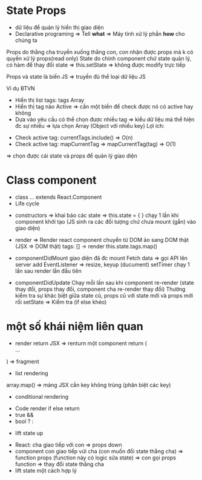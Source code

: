 # State Props
- dữ liệu để quản lý hiển thị giao diện
- Declarative programing => Tell **what** => Máy tính xử lý phần **how** cho chúng ta

Props do thằng cha truyền xuống thằng con, con nhận được props mà k có quyền xử lý props(read only)
State do chính component chứ state quản lý, có hàm để thay đổi state => this.setState => không được modify trực tiếp 

Props và state là biến JS => truyền đủ thể loại dữ liệu JS

Ví dụ BTVN
- Hiển thị list tags: tags Array
- Hiển thị tag nào Active => cần một biến để check được nó có active hay không
- Dựa vào yêu cầu có thể chọn được nhiều tag => kiểu dữ liệu mà thể hiện đc sự nhiều => lựa chọn Array (Object với nhiều key)
Lợi ích:
+ Check active tag: currentTags.include() => O(n)
+ Check active tag: mapCurrentTag => mapCurrentTag(tag) => O(1)

=> chọn được cái state và props để quản lý giao diện

# Class component
- class ... extends React.Component
- Life cycle
+ constructors
=> khai báo các state => this.state = { }
chạy 1 lần khi component khởi tạo (JS sinh ra các đối tượng chứ chưa mount (gắn) vào giao diện)

+ render
=> Render react component chuyển từ DOM ảo sang DOM thật (JSX => DOM thật)
tags: [] -> render this.state.tags.map()

+ componentDidMount
giao diện đã đc mount
Fetch data => gọi API lên server
add EventListener => resize, keyup (ducument)
setTimer
chạy 1 lần sau render lần đầu tiên

+ componentDidUpdate
Chạy mỗi lần sau khi component re-render (state thay đổi, props thay đổi, component cha re-render thay đổi)
Thường kiểm tra sự khác biệt giữa state cũ, props cũ với state mới và props mới rồi setState
=> Kiểm tra (if else khéo)

# một số khái niệm liên quan
- render
return JSX => renturn một component
return (
    <div>
    ...
    </div>
)
=> fragment

- list rendering

array.map() => mảng JSX cần key không trùng (phân biệt các key)

- conditional rendering
+ Code render if else return
+ true && <Component />
+ bool ? <ComponentA /> : <ComponentB />

- lift state up
+ React: cha giao tiếp với con => props down
+ component con giao tiếp vứi cha (con muốn đổi state thằng cha) => function props (function này có logic sửa state) => con gọi props function => thay đổi state thằng cha
+ lift state một cách hợp lý